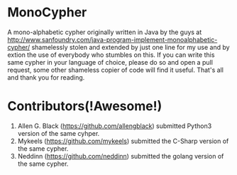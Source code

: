 # MonoCypher
A mono-alphabetic cypher originally written in Java by the guys at http://www.sanfoundry.com/java-program-implement-monoalphabetic-cypher/ shamelessly stolen and extended by just one line for my use and by extion the use of everybody who stumbles on this. 
If you can write this same cypher in your language of choice, please do so and open a pull request, some other shameless copier of code will find it useful.
That's all and thank you for reading.

# Contributors(!Awesome!)
1. Allen G. Black (https://github.com/allengblack) submitted Python3 version of the same cyhper.
2. Mykeels (https://github.com/mykeels) submitted the C-Sharp version of the same cypher.
3. Neddinn (https://github.com/neddinn) submitted the golang version of the same cypher.
